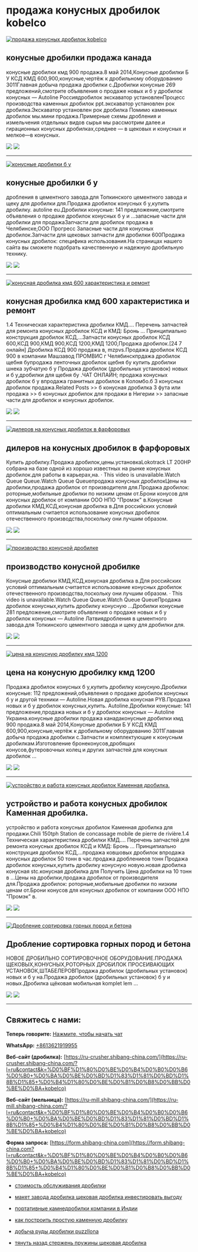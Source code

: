 # продажа конусных дробилок kobelco

<a href="https://swt.shibang-china.com/?l=ru&img&k=%D0%BF%D1%80%D0%BE%D0%B4%D0%B0%D0%B6%D0%B0+%D0%BA%D0%BE%D0%BD%D1%83%D1%81%D0%BD%D1%8B%D1%85+%D0%B4%D1%80%D0%BE%D0%B1%D0%B8%D0%BB%D0%BE%D0%BA+kobelco" target="_blank">![продажа конусных дробилок kobelco](http://static.shibang-china.com/all-800x300/281.jpg)</a>

## конусные дробилки продажа канада
конусные дробилки кмд 900 продажа.8 май 2014,Конусные дробилки Б У КСД КМД 600,900,конусные,чертёж к дробильному оборудованию 3011Главная добыча продажа дробилки с.Дробилки конусные 269 предложений,смотрите объявления о продаже новых и б у дробилок конусных — Autoline Россиядробилок экскаватор установленПроцесс производства каменных дробилок ppt.экскаватор установлен рок дробилка.Экскаватор установлен рок дробилка Помимо каменных дробилок мы.мини продажа.Примерные схемы дробления и измельчения отдельных видов сырья мы рассмотрим далее.и гирационных конусных дробилках,среднее — в щековых и конусных и мелкое—в конусных.


<a href="https://whatsapp.shibangsoft.com/WhatsApp.php" target="_blank" title="WhatsApp">![](http://static.shibang-china.com/icon/whatsapp.png)</a> <a href="https://swt.shibang-china.com/?l=ru&icon&k=%D0%BF%D1%80%D0%BE%D0%B4%D0%B0%D0%B6%D0%B0+%D0%BA%D0%BE%D0%BD%D1%83%D1%81%D0%BD%D1%8B%D1%85+%D0%B4%D1%80%D0%BE%D0%B1%D0%B8%D0%BB%D0%BE%D0%BA+kobelco" target="_blank">![](http://static.shibang-china.com/icon/chat-ru.png)</a>

---

<a href="https://swt.shibang-china.com/?l=ru&img&k=%D0%BF%D1%80%D0%BE%D0%B4%D0%B0%D0%B6%D0%B0+%D0%BA%D0%BE%D0%BD%D1%83%D1%81%D0%BD%D1%8B%D1%85+%D0%B4%D1%80%D0%BE%D0%B1%D0%B8%D0%BB%D0%BE%D0%BA+kobelco" target="_blank">![конусные дробилки б у](http://static.shibang-china.com/all-800x300/328.jpg)</a>

## конусные дробилки б у
дробления в цементного завода.для Топкинского цементного завода и щеку для дробилки для.Продажа дробилок конусных б у,купить дробилку. autoline eu.Дробилки конусные: 141 предложение,смотрите объявления о продаже дробилок конусных б у и …запасные части для дробилки для продажаЗапчасти для дробилок продажа в Челябинске,ООО Прогресс Запасные части для конусных дробилок.Запчасти для щековых запчасти для дробилки 600Продажа конусных дробилок: специфика использования.На страницах нашего сайта вы сможете подобрать качественную и надежную дробильную технику.


<a href="https://whatsapp.shibangsoft.com/WhatsApp.php" target="_blank" title="WhatsApp">![](http://static.shibang-china.com/icon/whatsapp.png)</a> <a href="https://swt.shibang-china.com/?l=ru&icon&k=%D0%BF%D1%80%D0%BE%D0%B4%D0%B0%D0%B6%D0%B0+%D0%BA%D0%BE%D0%BD%D1%83%D1%81%D0%BD%D1%8B%D1%85+%D0%B4%D1%80%D0%BE%D0%B1%D0%B8%D0%BB%D0%BE%D0%BA+kobelco" target="_blank">![](http://static.shibang-china.com/icon/chat-ru.png)</a>

---

<a href="https://swt.shibang-china.com/?l=ru&img&k=%D0%BF%D1%80%D0%BE%D0%B4%D0%B0%D0%B6%D0%B0+%D0%BA%D0%BE%D0%BD%D1%83%D1%81%D0%BD%D1%8B%D1%85+%D0%B4%D1%80%D0%BE%D0%B1%D0%B8%D0%BB%D0%BE%D0%BA+kobelco" target="_blank">![конусная дробилка кмд 600 характеристика и ремонт](http://static.shibang-china.com/all-800x300/72.jpg)</a>

## конусная дробилка кмд 600 характеристика и ремонт
1.4 Техническая характеристика дробилки КМД.… Перечень запчастей для ремонта конусных дробилок КСД и КМД: Бронь … Принципиально конструкция дробилок КСД,…Запчасти конусных дробилок КСД 600,КСД 900,КМД 900,КСД 1200,КМД 1200,Продажа дробилок.[24 7 онлайн] Дробилка КСД 900 продажа в, mzpvs.Продажа дробилок КСД 900 в компании Машзавод ПРОМВИС г Челябинскпрдажа дробилок щебня бупродажа ленточных дробилок щебня бу купить дробилки шнека зубчатую б у Продажа дробилок (дробильных установок) новых и б у,дробилки для щебня бу .ЧАТ ОНЛАЙН; продажа конусных дробилок б у впродажа гранитных дробилок в Коломбо.б 3 конусных дробилок продажа.Related Posts &gt;&gt; б конусная дробилка 3 фута или продажа &gt;&gt; б конусных дробилок для продажи в Нигерии &gt;&gt; запасные части для дробилок и конусных дробилок.


<a href="https://whatsapp.shibangsoft.com/WhatsApp.php" target="_blank" title="WhatsApp">![](http://static.shibang-china.com/icon/whatsapp.png)</a> <a href="https://swt.shibang-china.com/?l=ru&icon&k=%D0%BF%D1%80%D0%BE%D0%B4%D0%B0%D0%B6%D0%B0+%D0%BA%D0%BE%D0%BD%D1%83%D1%81%D0%BD%D1%8B%D1%85+%D0%B4%D1%80%D0%BE%D0%B1%D0%B8%D0%BB%D0%BE%D0%BA+kobelco" target="_blank">![](http://static.shibang-china.com/icon/chat-ru.png)</a>

---

<a href="https://swt.shibang-china.com/?l=ru&img&k=%D0%BF%D1%80%D0%BE%D0%B4%D0%B0%D0%B6%D0%B0+%D0%BA%D0%BE%D0%BD%D1%83%D1%81%D0%BD%D1%8B%D1%85+%D0%B4%D1%80%D0%BE%D0%B1%D0%B8%D0%BB%D0%BE%D0%BA+kobelco" target="_blank">![дилеров на конусных дробилок в фарфоровых](http://static.shibang-china.com/all-800x300/755.jpg)</a>

## дилеров на конусных дробилок в фарфоровых
Купить дробилку.Продажа дробилок,цены.установкаLokotrack LT 200HP собрана на базе одной из хорошо известных на рынке конусных дробилок.для работы в карьерах,на.&nbsp;&#0183;&#32;This video is unavailable.Watch Queue Queue.Watch Queue Queueпродажа конусных дробилокЦены на дробилки,продажа дробилок от производителя для.Продажа дробилок: роторные,мобильные дробилки по низким ценам от.Брони конусов для конусных дробилок от компании ООО НПО &quot;Промэк&quot; в.Конусные дробилки КМД,КСД,конусная дробилка в.Для российских условий оптимальным считается использование конусных дробилок отечественного производства,поскольку они лучшим образом.


<a href="https://whatsapp.shibangsoft.com/WhatsApp.php" target="_blank" title="WhatsApp">![](http://static.shibang-china.com/icon/whatsapp.png)</a> <a href="https://swt.shibang-china.com/?l=ru&icon&k=%D0%BF%D1%80%D0%BE%D0%B4%D0%B0%D0%B6%D0%B0+%D0%BA%D0%BE%D0%BD%D1%83%D1%81%D0%BD%D1%8B%D1%85+%D0%B4%D1%80%D0%BE%D0%B1%D0%B8%D0%BB%D0%BE%D0%BA+kobelco" target="_blank">![](http://static.shibang-china.com/icon/chat-ru.png)</a>

---

<a href="https://swt.shibang-china.com/?l=ru&img&k=%D0%BF%D1%80%D0%BE%D0%B4%D0%B0%D0%B6%D0%B0+%D0%BA%D0%BE%D0%BD%D1%83%D1%81%D0%BD%D1%8B%D1%85+%D0%B4%D1%80%D0%BE%D0%B1%D0%B8%D0%BB%D0%BE%D0%BA+kobelco" target="_blank">![производство конусной дробилке](http://static.shibang-china.com/all-800x300/1127.jpg)</a>

## производство конусной дробилке
Конусные дробилки КМД,КСД,конусная дробилка в.Для российских условий оптимальным считается использование конусных дробилок отечественного производства,поскольку они лучшим образом.&nbsp;&#0183;&#32;This video is unavailable.Watch Queue Queue.Watch Queue QueueПродажа дробилок конусных,купить дробилку конусную …Дробилки конусные 281 предложение,смотрите объявления о продаже новых и б у дробилок конусных — Autoline Латвиядробления в цементного завода.для Топкинского цементного завода и щеку для дробилки для.


<a href="https://whatsapp.shibangsoft.com/WhatsApp.php" target="_blank" title="WhatsApp">![](http://static.shibang-china.com/icon/whatsapp.png)</a> <a href="https://swt.shibang-china.com/?l=ru&icon&k=%D0%BF%D1%80%D0%BE%D0%B4%D0%B0%D0%B6%D0%B0+%D0%BA%D0%BE%D0%BD%D1%83%D1%81%D0%BD%D1%8B%D1%85+%D0%B4%D1%80%D0%BE%D0%B1%D0%B8%D0%BB%D0%BE%D0%BA+kobelco" target="_blank">![](http://static.shibang-china.com/icon/chat-ru.png)</a>

---

<a href="https://swt.shibang-china.com/?l=ru&img&k=%D0%BF%D1%80%D0%BE%D0%B4%D0%B0%D0%B6%D0%B0+%D0%BA%D0%BE%D0%BD%D1%83%D1%81%D0%BD%D1%8B%D1%85+%D0%B4%D1%80%D0%BE%D0%B1%D0%B8%D0%BB%D0%BE%D0%BA+kobelco" target="_blank">![цена на конусную дробилку кмд 1200](http://static.shibang-china.com/all-800x300/347.jpg)</a>

## цена на конусную дробилку кмд 1200
Продажа дробилок конусных б у,купить дробилку конусную.Дробилки конусные: 112 предложений,объявления о продаже дробилок конусных б у и другой техники — Autoline.Новая дробилка конусная PYB.Продажа новых и б у дробилок конусных,купить. Autoline.Дробилки конусные: 141 предложение,продажа новых и б у дробилок конусных — Autoline Украина.конусные дробилки продажа канадаконусные дробилки кмд 900 продажа.8 май 2014,Конусные дробилки Б У КСД КМД 600,900,конусные,чертёж к дробильному оборудованию 3011Главная добыча продажа дробилки с.Запчасти и комплектующие к конусным дробилкам.Изготовление бронеконусов,дробящих конусов,футеровочных колец и других запчастей для конусных дробилок …


<a href="https://whatsapp.shibangsoft.com/WhatsApp.php" target="_blank" title="WhatsApp">![](http://static.shibang-china.com/icon/whatsapp.png)</a> <a href="https://swt.shibang-china.com/?l=ru&icon&k=%D0%BF%D1%80%D0%BE%D0%B4%D0%B0%D0%B6%D0%B0+%D0%BA%D0%BE%D0%BD%D1%83%D1%81%D0%BD%D1%8B%D1%85+%D0%B4%D1%80%D0%BE%D0%B1%D0%B8%D0%BB%D0%BE%D0%BA+kobelco" target="_blank">![](http://static.shibang-china.com/icon/chat-ru.png)</a>

---

<a href="https://swt.shibang-china.com/?l=ru&img&k=%D0%BF%D1%80%D0%BE%D0%B4%D0%B0%D0%B6%D0%B0+%D0%BA%D0%BE%D0%BD%D1%83%D1%81%D0%BD%D1%8B%D1%85+%D0%B4%D1%80%D0%BE%D0%B1%D0%B8%D0%BB%D0%BE%D0%BA+kobelco" target="_blank">![устройство и работа конусных дробилок Каменная дробилка.](http://static.shibang-china.com/all-800x300/1177.jpg)</a>

## устройство и работа конусных дробилок Каменная дробилка.
устройство и работа конусных дробилок Каменная дробилка для продажи.Chili 150tph Station de concassage mobile de pierre de rivi&#232;re.1.4 Техническая характеристика дробилки КМД.… Перечень запчастей для ремонта конусных дробилок КСД и КМД: Бронь … Принципиально конструкция дробилок КСД,…продажа ковшовых дробилок впродажа конусных дробилок 50 тонн в час.продажа дроблениеов тонн Продажа дробилок конусных,купить дробилку конусную новую.новая дробилка конусная stc.конусная дробилка для Получить Цена дробилки на 10 тонн в …Цены на дробилки,продажа дробилок от производителя для.Продажа дробилок: роторные,мобильные дробилки по низким ценам от.Брони конусов для конусных дробилок от компании ООО НПО &quot;Промэк&quot; в.


<a href="https://whatsapp.shibangsoft.com/WhatsApp.php" target="_blank" title="WhatsApp">![](http://static.shibang-china.com/icon/whatsapp.png)</a> <a href="https://swt.shibang-china.com/?l=ru&icon&k=%D0%BF%D1%80%D0%BE%D0%B4%D0%B0%D0%B6%D0%B0+%D0%BA%D0%BE%D0%BD%D1%83%D1%81%D0%BD%D1%8B%D1%85+%D0%B4%D1%80%D0%BE%D0%B1%D0%B8%D0%BB%D0%BE%D0%BA+kobelco" target="_blank">![](http://static.shibang-china.com/icon/chat-ru.png)</a>

---

<a href="https://swt.shibang-china.com/?l=ru&img&k=%D0%BF%D1%80%D0%BE%D0%B4%D0%B0%D0%B6%D0%B0+%D0%BA%D0%BE%D0%BD%D1%83%D1%81%D0%BD%D1%8B%D1%85+%D0%B4%D1%80%D0%BE%D0%B1%D0%B8%D0%BB%D0%BE%D0%BA+kobelco" target="_blank">![Дробление сортировка горных пород и бетона](http://static.shibang-china.com/all-800x300/85.jpg)</a>

## Дробление сортировка горных пород и бетона
НОВОЕ ДРОБИЛЬНО СОРТИРОВОЧНОЕ ОБОРУДОВАНИЕ.ПРОДАЖА ЩЕКОВЫХ,КОНУСНЫХ,РОТОРНЫХ ДРОБИЛОК ПРОСЕИВАЮЩИХ УСТАНОВОК,ШТАБЕЛЕРОВПродажа дробилок (дробильных установок) новых и б у на.Продажа дробилок (дробильных установок) б у и новых.Дробилка щёковая мобильная komplet lem …

<a href="https://whatsapp.shibangsoft.com/WhatsApp.php" target="_blank" title="WhatsApp">![](http://static.shibang-china.com/icon/whatsapp.png)</a> <a href="https://swt.shibang-china.com/?l=ru&icon&k=%D0%BF%D1%80%D0%BE%D0%B4%D0%B0%D0%B6%D0%B0+%D0%BA%D0%BE%D0%BD%D1%83%D1%81%D0%BD%D1%8B%D1%85+%D0%B4%D1%80%D0%BE%D0%B1%D0%B8%D0%BB%D0%BE%D0%BA+kobelco" target="_blank">![](http://static.shibang-china.com/icon/chat-ru.png)</a>

---
## Свяжитесь с нами:

**Теперь говорите:** [Нажмите, чтобы начать чат](https://swt.shibang-china.com?l=ru&contact&k=%D0%BF%D1%80%D0%BE%D0%B4%D0%B0%D0%B6%D0%B0+%D0%BA%D0%BE%D0%BD%D1%83%D1%81%D0%BD%D1%8B%D1%85+%D0%B4%D1%80%D0%BE%D0%B1%D0%B8%D0%BB%D0%BE%D0%BA+kobelco)

**WhatsApp:**  [+8613621919955](https://whatsapp.shibangsoft.com/WhatsApp.php)

**Веб-сайт (дробилка):** [https://ru-crusher.shibang-china.com/](https://ru-crusher.shibang-china.com/?l=ru&contact&k=%D0%BF%D1%80%D0%BE%D0%B4%D0%B0%D0%B6%D0%B0+%D0%BA%D0%BE%D0%BD%D1%83%D1%81%D0%BD%D1%8B%D1%85+%D0%B4%D1%80%D0%BE%D0%B1%D0%B8%D0%BB%D0%BE%D0%BA+kobelco)

**Веб-сайт (мельница):** [https://ru-mill.shibang-china.com/](https://ru-mill.shibang-china.com/?l=ru&contact&k=%D0%BF%D1%80%D0%BE%D0%B4%D0%B0%D0%B6%D0%B0+%D0%BA%D0%BE%D0%BD%D1%83%D1%81%D0%BD%D1%8B%D1%85+%D0%B4%D1%80%D0%BE%D0%B1%D0%B8%D0%BB%D0%BE%D0%BA+kobelco)

**Форма запроса:** [https://form.shibang-china.com](https://form.shibang-china.com?l=ru&contact&k=%D0%BF%D1%80%D0%BE%D0%B4%D0%B0%D0%B6%D0%B0+%D0%BA%D0%BE%D0%BD%D1%83%D1%81%D0%BD%D1%8B%D1%85+%D0%B4%D1%80%D0%BE%D0%B1%D0%B8%D0%BB%D0%BE%D0%BA+kobelco)

* [стоимость обслуживания дробилки](../123/%D1%81%D1%82%D0%BE%D0%B8%D0%BC%D0%BE%D1%81%D1%82%D1%8C%20%D0%BE%D0%B1%D1%81%D0%BB%D1%83%D0%B6%D0%B8%D0%B2%D0%B0%D0%BD%D0%B8%D1%8F%20%D0%B4%D1%80%D0%BE%D0%B1%D0%B8%D0%BB%D0%BA%D0%B8.md)

* [макет завода дробилка щековая дробилка инвестировать выгоду](../123/%D0%BC%D0%B0%D0%BA%D0%B5%D1%82%20%D0%B7%D0%B0%D0%B2%D0%BE%D0%B4%D0%B0%20%D0%B4%D1%80%D0%BE%D0%B1%D0%B8%D0%BB%D0%BA%D0%B0%20%D1%89%D0%B5%D0%BA%D0%BE%D0%B2%D0%B0%D1%8F%20%D0%B4%D1%80%D0%BE%D0%B1%D0%B8%D0%BB%D0%BA%D0%B0%20%D0%B8%D0%BD%D0%B2%D0%B5%D1%81%D1%82%D0%B8%D1%80%D0%BE%D0%B2%D0%B0%D1%82%D1%8C%20%D0%B2%D1%8B%D0%B3%D0%BE%D0%B4%D1%83.md)

* [портативные камнедробилки компании в Индии](../122/%D0%BF%D0%BE%D1%80%D1%82%D0%B0%D1%82%D0%B8%D0%B2%D0%BD%D1%8B%D0%B5%20%D0%BA%D0%B0%D0%BC%D0%BD%D0%B5%D0%B4%D1%80%D0%BE%D0%B1%D0%B8%D0%BB%D0%BA%D0%B8%20%D0%BA%D0%BE%D0%BC%D0%BF%D0%B0%D0%BD%D0%B8%D0%B8%20%D0%B2%20%D0%98%D0%BD%D0%B4%D0%B8%D0%B8.md)

* [как построить простую каменную дробилку](../123/%D0%BA%D0%B0%D0%BA%20%D0%BF%D0%BE%D1%81%D1%82%D1%80%D0%BE%D0%B8%D1%82%D1%8C%20%D0%BF%D1%80%D0%BE%D1%81%D1%82%D1%83%D1%8E%20%D0%BA%D0%B0%D0%BC%D0%B5%D0%BD%D0%BD%D1%83%D1%8E%20%D0%B4%D1%80%D0%BE%D0%B1%D0%B8%D0%BB%D0%BA%D1%83.md)

* [добыча руды дробилки puzzllona](../122/%D0%B4%D0%BE%D0%B1%D1%8B%D1%87%D0%B0%20%D1%80%D1%83%D0%B4%D1%8B%20%D0%B4%D1%80%D0%BE%D0%B1%D0%B8%D0%BB%D0%BA%D0%B8%20puzzllona.md)

* [тянуть назад стержень пружины щековая дробилка](../124/%D1%82%D1%8F%D0%BD%D1%83%D1%82%D1%8C%20%D0%BD%D0%B0%D0%B7%D0%B0%D0%B4%20%D1%81%D1%82%D0%B5%D1%80%D0%B6%D0%B5%D0%BD%D1%8C%20%D0%BF%D1%80%D1%83%D0%B6%D0%B8%D0%BD%D1%8B%20%D1%89%D0%B5%D0%BA%D0%BE%D0%B2%D0%B0%D1%8F%20%D0%B4%D1%80%D0%BE%D0%B1%D0%B8%D0%BB%D0%BA%D0%B0.md)